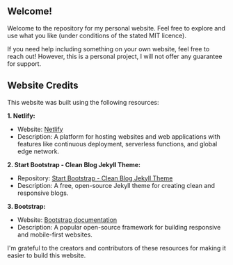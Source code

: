 ## Welcome!

Welcome to the repository for my personal website. 
Feel free to explore and use what you like (under conditions of the stated MIT licence).

If you need help including something on your own website, feel free to reach out!
However, this is a personal project, I will not offer any guarantee for support.


## Website Credits

This website was built using the following resources:

**1. Netlify:**

* Website: [Netlify](https://www.netlify.com/)
* Description: A platform for hosting websites and web applications with features like continuous deployment, serverless functions, and global edge network.

**2. Start Bootstrap - Clean Blog Jekyll Theme:**

* Repository: [Start Bootstrap - Clean Blog Jekyll Theme](https://github.com/StartBootstrap/startbootstrap-clean-blog-jekyll)
* Description: A free, open-source Jekyll theme for creating clean and responsive blogs.

**3. Bootstrap:**

* Website: [Bootstrap documentation](https://getbootstrap.com/docs/4.3/getting-started/introduction/)
* Description: A popular open-source framework for building responsive and mobile-first websites.

I'm grateful to the creators and contributors of these resources for making it easier to build this website.
